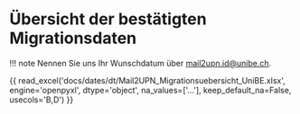# Übersicht der bestätigten Migrationsdaten

!!! note
    Nennen Sie uns Ihr Wunschdatum über mail2upn.id@unibe.ch.

{{ read_excel('docs/dates/dt/Mail2UPN_Migrationsuebersicht_UniBE.xlsx', engine='openpyxl', dtype='object', na_values=['...'], keep_default_na=False, usecols='B,D') }}